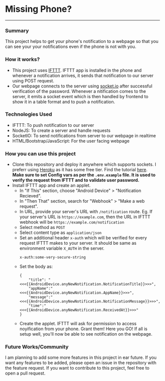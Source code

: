 # Missing Phone?
---

### Summary
This project helps to get your phone's notification to a webpage so that you can see your your notifications even if the phone is not with you.

### How it works?
- This project uses [IFTTT](https://ifttt.com). IFTTT app is installed in the phone and whenever a notification arrives, it sends that notification to our server using POST request.
- Our webpage connects to the server using [socket.io](https://socket.io) after successful verification of the password. Whenever a nitification comes to the server, it emits a socket event which is then handled by frontend to show it in a table format and to push a notification.

### Technologies Used
- IFTTT: To push notification to our server
- NodeJS: To create a server and handle requests
- SocketIO: To send notifications from server to our webpage in realtime
- HTML/Bootstrap/JavaScript: For the user facing webpage

### How you can use this project
- Clone this repository and deploy it anywhere which supports sockets. I preferr using [Heroku](httsp://heroku.com) as it has some free tier. Find the tutorial [here](https://devcenter.heroku.com/articles/deploying-nodejs). **Make sure to set Config vars as per the `.env.example` file. It is used to verify the request from IFTTT and to validate user password.**
- Install IFTTT app and create an applet.
  - In "If This" section, choose "Android Device" > "Notification Recieved". 
  - In "Then That" section, search for "Webhook" > "Make a web request".
  - In URL, provide your server's URL with `/notification` route. Eg. If your server's URL is `https://example.com`, then the URL in IFTTT webhook will be `https://example.com/notification`
  - Select method as `POST`
  - Select content type as `application/json`
  - Set an additional header `x-auth` which will be verified for every request IFTTT makes to your server. It should be same as environment variable `X_AUTH` in the server.
      ```
      x-auth:some-very-secure-string
      ```
  - Set the body as:
    ```
    {
        "title": "<<<{{AndroidDevice.anyNewNotification.NotificationTitle}}>>>",
        "appName":"<<<{{AndroidDevice.anyNewNotification.AppName}}>>>",
        "message":"<<<{{AndroidDevice.anyNewNotification.NotificationMessage}}>>>",
        "time":"<<<{{AndroidDevice.anyNewNotification.ReceivedAt}}>>>"
    }
    ```
  - Create the applet. IFTTT will ask for permission to access noyification from your phone. Grant them! Here you GO! If all is setup well, you'll now be able to see notification on the webpage.
 
### Future Works/Community
I am planning to add some more features in this project in ear future. If you want any features to be added, please open an issue in the repository with the feature request. If you want to contribute to this project, feel free to open a pull request. 